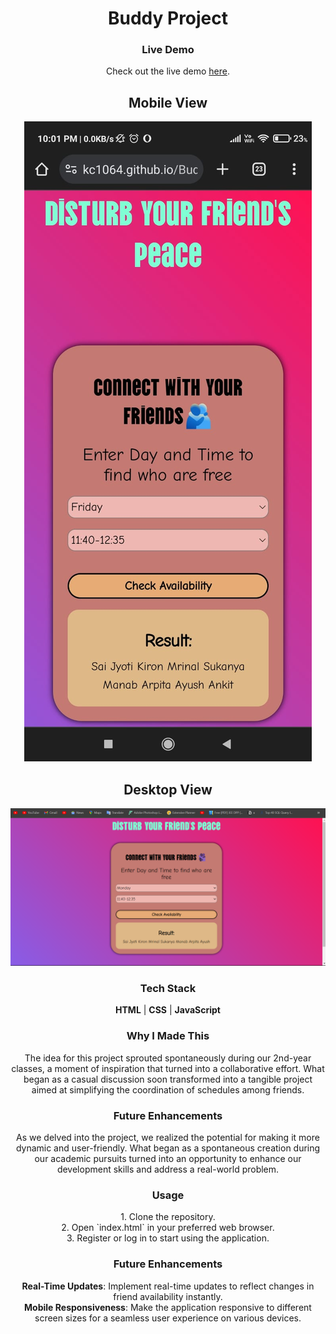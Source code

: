 <h1 align="center">Buddy Project</h1>

<h3 align="center">Live Demo</h3>

<p align="center">Check out the live demo <a href="https://kc1064.github.io/Buddy-Project/">here</a>.</p>

<h2 align="center">Mobile View</h2>
<p align="center"><img src="./mobile_view.jpg" alt="mobile-view"></p>

<h2 align="center">Desktop View</h2>
<p align="center"><img src="./Screenshot%20(15).png" alt="desktop-view"></p>

<h3 align="center">Tech Stack</h3>

<p align="center">
  <strong>HTML</strong> | <strong>CSS</strong> | <strong>JavaScript</strong>
</p>

<h3 align="center">Why I Made This</h3>

<p align="center">
  The idea for this project sprouted spontaneously during our 2nd-year classes, a moment of inspiration that turned into a collaborative effort. What began as a casual discussion soon transformed into a tangible project aimed at simplifying the coordination of schedules among friends.
</p>

<h3 align="center">Future Enhancements</h3>

<p align="center">
  As we delved into the project, we realized the potential for making it more dynamic and user-friendly. What began as a spontaneous creation during our academic pursuits turned into an opportunity to enhance our development skills and address a real-world problem.
</p>

<h3 align="center">Usage</h3>

<p align="center">
  1. Clone the repository.<br>
  2. Open `index.html` in your preferred web browser.<br>
  3. Register or log in to start using the application.
</p>

<h3 align="center">Future Enhancements</h3>

<p align="center">
  <strong>Real-Time Updates</strong>: Implement real-time updates to reflect changes in friend availability instantly.<br>
  <strong>Mobile Responsiveness</strong>: Make the application responsive to different screen sizes for a seamless user experience on various devices.
</p>
